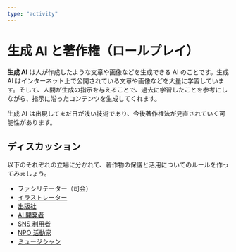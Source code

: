```yaml
---
type: "activity"
---
```


# 生成 AI と著作権（ロールプレイ）

**生成 AI** は人が作成したような文章や画像などを生成できる AI のことです。生成 AI はインターネット上で公開されている文章や画像などを大量に学習しています。そして、人間が生成の指示を与えることで、過去に学習したことを参考にしながら、指示に沿ったコンテンツを生成してくれます。

生成 AI は出現してまだ日が浅い技術であり、今後著作権法が見直されていく可能性があります。

## ディスカッション

以下のそれぞれの立場に分かれて、著作物の保護と活用についてのルールを作ってみましょう。

- ファシリテーター（司会）
- [イラストレーター](./generative-ai-and-copyright-role-play/illustrator.md)
- [出版社](./generative-ai-and-copyright-role-play/publisher.md)
- [AI 開発者](./generative-ai-and-copyright-role-play/engineer.md)
- [SNS 利用者](./generative-ai-and-copyright-role-play/engineer.md)
- [NPO 活動家](./generative-ai-and-copyright-role-play/npo.md)
- [ミュージシャン](./generative-ai-and-copyright-role-play/musician.md)
